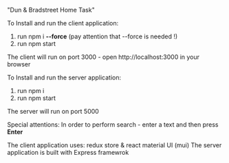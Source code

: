 "Dun & Bradstreet Home Task" 

To Install and run the client application:

1. run 
        npm i **--force**
  (pay attention that --force is needed !)      
3. run
        npm start

The client will run on port 3000 - open http://localhost:3000 in your browser       
        
To Install and run the server application:

1. run
        npm i
2. run 
        npm start
        
The server will run on port 5000

Special attentions:
In order to perform search - enter a text and then press **Enter**

The client application uses: redux store & react material UI (mui)
The server application is built with Express framewrok
 
